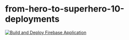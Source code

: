 # from-hero-to-superhero-10-deployments

[![Build and Deploy Firebase Application](https://github.com/women-who-code-med/from-hero-to-superhero-10-deployments/actions/workflows/firebase.yml/badge.svg)](https://github.com/women-who-code-med/from-hero-to-superhero-10-deployments/actions/workflows/firebase.yml)
